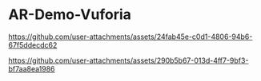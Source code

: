 # AR-Demo-Vuforia



https://github.com/user-attachments/assets/24fab45e-c0d1-4806-94b6-67f5ddecdc62



https://github.com/user-attachments/assets/290b5b67-013d-4ff7-9bf3-bf7aa8ea1986

